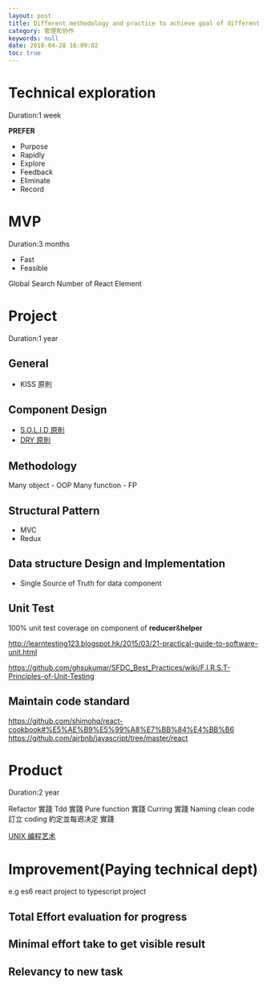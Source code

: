 ```yaml
---
layout: post
title: Different methodology and practice to achieve goal of different software we write
category: 管理和协作
keywords: null
date: 2018-04-28 16:09:02
toc: true
---
```


# Technical exploration

Duration:1 week

**PREFER**

- Purpose
- Rapidly
- Explore
- Feedback
- Eliminate
- Record

# MVP

Duration:3 months

- Fast
- Feasible

Global Search Number of React Element

# Project

Duration:1 year

## General

- KISS 原則

## Component Design

- [S.O.L.I.D 原則](<https://zh.wikipedia.org/wiki/SOLID_(%E9%9D%A2%E5%90%91%E5%AF%B9%E8%B1%A1%E8%AE%BE%E8%AE%A1)>)
- [DRY 原則](https://zh.wikipedia.org/wiki/%E4%B8%80%E6%AC%A1%E4%B8%94%E4%BB%85%E4%B8%80%E6%AC%A1)

## Methodology

Many object - OOP
Many function - FP

## Structural Pattern

- MVC
- Redux

## Data structure Design and Implementation

- Single Source of Truth for data component

## Unit Test

100% unit test coverage on component of **reducer**&**helper**

http://learntesting123.blogspot.hk/2015/03/21-practical-guide-to-software-unit.html

https://github.com/ghsukumar/SFDC_Best_Practices/wiki/F.I.R.S.T-Principles-of-Unit-Testing

## Maintain code standard

https://github.com/shimohq/react-cookbook#%E5%AE%B9%E5%99%A8%E7%BB%84%E4%BB%B6
https://github.com/airbnb/javascript/tree/master/react

# Product

Duration:2 year

Refactor 實踐
Tdd 實踐
Pure function 實踐
Curring 實踐
Naming clean code
訂立 coding 約定並每䢛决定 實踐

[UNIX 编程艺术](https://book.douban.com/subject/5387401/)

# Improvement(Paying technical dept)

e.g es6 react project to typescript project

## Total Effort evaluation for progress

## Minimal effort take to get visible result

## Relevancy to new task
